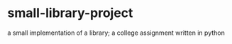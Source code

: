 # small-library-project
a small implementation of a library; a college assignment written in python
